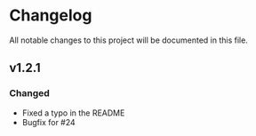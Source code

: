 # Changelog
All notable changes to this project will be documented in this file.

## v1.2.1
### Changed
 - Fixed a typo in the README
 - Bugfix for #24